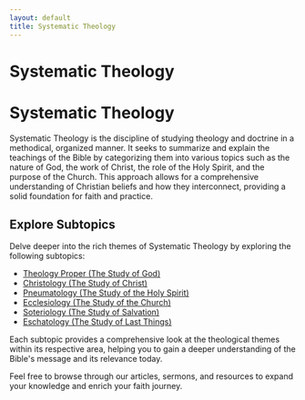 ```yaml
---
layout: default
title: Systematic Theology
---
```

# Systematic Theology

# Systematic Theology

Systematic Theology is the discipline of studying theology and doctrine in a methodical, organized manner. It seeks to summarize and explain the teachings of the Bible by categorizing them into various topics such as the nature of God, the work of Christ, the role of the Holy Spirit, and the purpose of the Church. This approach allows for a comprehensive understanding of Christian beliefs and how they interconnect, providing a solid foundation for faith and practice.

## Explore Subtopics

Delve deeper into the rich themes of Systematic Theology by exploring the following subtopics:

- [Theology Proper (The Study of God)](/systematic-theology/theology-proper/)
- [Christology (The Study of Christ)](/systematic-theology/christology/)
- [Pneumatology (The Study of the Holy Spirit)](/systematic-theology/pneumatology/)
- [Ecclesiology (The Study of the Church)](/systematic-theology/ecclesiology/)
- [Soteriology (The Study of Salvation)](/systematic-theology/soteriology/)
- [Eschatology (The Study of Last Things)](/systematic-theology/eschatology/)

Each subtopic provides a comprehensive look at the theological themes within its respective area, helping you to gain a deeper understanding of the Bible's message and its relevance today.

Feel free to browse through our articles, sermons, and resources to expand your knowledge and enrich your faith journey.
